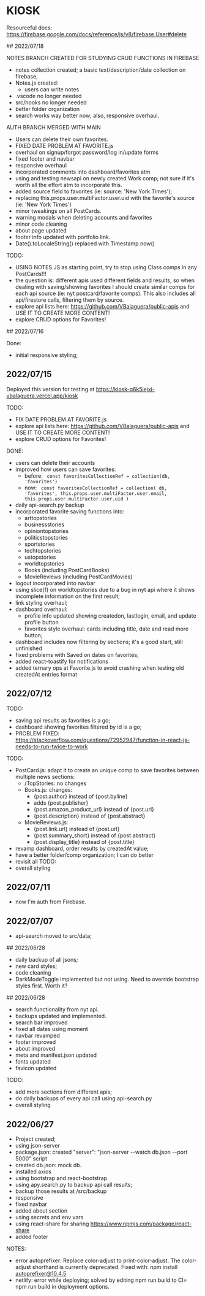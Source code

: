 # KIOSK

Resourceful docs: https://firebase.google.com/docs/reference/js/v8/firebase.User#delete

## 2022/07/18

NOTES BRANCH CREATED FOR STUDYING CRUD FUNCTIONS IN FIREBASE

- notes collection created; a basic text/description/date collection on firebase;
- Notes.js created:
  - users can write notes
- .vscode no longer needed
- src/hooks no longer needed
- better folder organization
- search works way better now; also, responsive overhaul.

AUTH BRANCH MERGED WITH MAIN

- Users can delete their own favorites.
- FIXED DATE PROBLEM AT FAVORITE.js
- overhaul on signup/forgot password/log in/update forms
- fixed footer and navbar
- responsive overhaul
- incorporated comments into dashboard/favorites atm
- using and testing newsapi on newly created Work comp; not sure if it's worth all the effort atm to incorporate this.
- added source field to favorites (ie: source: 'New York Times');
- replacing this.props.user.multiFactor.user.uid with the favorite's source (ie: 'New York Times')
- minor tweakings on all PostCards.
- warning modals when deleting accounts and favorites
- minor code cleaning
- about page updated
- footer info updated with portfolio link.
- Date().toLocaleString() replaced with Timestamp.now()

TODO:

- USING NOTES.JS as starting point, try to stop using Class comps in any PostCards!!!
- the question is: different apis used different fields and results, so when dealing with saving/showing favorites I should create similar comps for each api source (ie: nyt postcard/favorite comps). This also includes all api/firestore calls, filtering them by source.
- explore api lists here: https://github.com/VBalaguera/public-apis and USE IT TO CREATE MORE CONTENT!
- explore CRUD options for Favorites!

## 2022/07/16

Done:

- initial responsive styling;

## 2022/07/15

Deployed this version for testing at https://kiosk-q6k5iejxi-vbalaguera.vercel.app/kiosk

TODO:

- FIX DATE PROBLEM AT FAVORITE.js
- explore api lists here: https://github.com/VBalaguera/public-apis and USE IT TO CREATE MORE CONTENT!
- explore CRUD options for Favorites!

DONE:

- users can delete their accounts
- improved how users can save favorites:
  - before:
    <code>
    const favoritesCollectionRef = collection(db, 'favorites')
    </code>
  - now:
    <code>
    const favoritesCollectionRef = collection(
    db,
    'favorites',
    this.props.user.multiFactor.user.email,
    this.props.user.multiFactor.user.uid
    )
    </code>
- daily api-search.py backup
- incorporated favorite saving functions into:
  - arttopstories
  - businessstories
  - opiniontopstories
  - politicstopstories
  - sportstories
  - techtopstories
  - ustopstories
  - worldtopstories
  - Books (including PostCardBooks)
  - MovieReviews (including PostCardMovies)
- logout incorporated into navbar
- using slice(1) on worldtopstories due to a bug in nyt api where it shows incomplete information on the first result;
- link styling overhaul;
- dashboard overhaul:
  - profile info updated showing createdon, lastlogin, email, and update profile button
  - favorites style overhaul: cards including title, date and read more button;
- dashboard includes now filtering by sections; it's a good start, still unfinished
- fixed problems with Saved on dates on favorites;
- added react-toastify for notifications
- added ternary ops at Favorite.js to avoid crashing when testing old createdAt entries format

## 2022/07/12

TODO:

- saving api results as favorites is a go;
- dashboard showing favorites filtered by id is a go;
- PROBLEM FIXED: https://stackoverflow.com/questions/72952947/function-in-react-js-needs-to-run-twice-to-work

TODO:

- PostCard.js: adapt it to create an unique comp to save favorites between multiple news sections:
  - /TopStories: no changes
  - Books.js: changes:
    - {post.author} instead of {post.byline}
    - adds {post.publisher}
    - {post.amazon_product_url} instead of {post.url}
    - {post.description} instead of {post.abstract}
  - MovieReviews.js:
    - {post.link.url} instead of {post.url}
    - {post.summary_short} instead of {post.abstract}
    - {post.display_title} instead of {post.title}
- revamp dashboard, order results by createdAt value;
- have a better folder/comp organization; I can do better
- revisit all TODO:
- overall styling

## 2022/07/11

- now I'm auth from Firebase.

## 2022/07/07

- api-search moved to src/data;

## 2022/06/28

- daily backup of all jsons;
- new card styles;
- code cleaning
- DarkModeToggle implemented but not using. Need to override bootstrap styles first. Worth it?

## 2022/06/28

- search functionality from nyt api.
- backups updated and implemented.
- search bar improved
- fixed all dates using moment
- navbar revamped
- footer improved
- about improved
- meta and manifest.json updated
- fonts updated
- favicon updated

TODO:

- add more sections from different apis;
- do daily backups of every api call using api-search.py
- overall styling

## 2022/06/27

- Project created;
- using json-server
- package.json: created "server": "json-server --watch db.json --port 5000" script
- created db.json: mock db.
- installed axios
- using bootstrap and react-bootstrap
- using apy.search.py to backup api call results;
- backup those results at /src/backup
- responsive
- fixed navbar
- added about section
- using secrets and env vars
- using react-share for sharing https://www.npmjs.com/package/react-share
- added footer

NOTES:

- error autoprefixer: Replace color-adjust to print-color-adjust. The color-adjust shorthand is currently deprecated. Fixed with: npm install autoprefixer@10.4.5
- netlify: error while deploying; solved by editing npm run build to CI= npm run build in deployment options.
